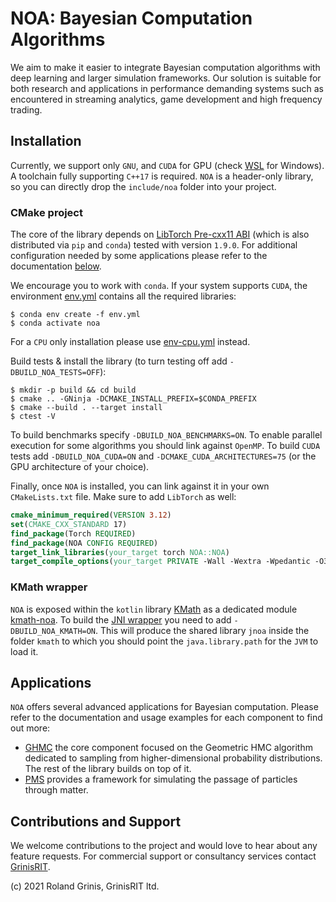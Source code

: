 # NOA: Bayesian Computation Algorithms

We aim to make it easier to integrate Bayesian computation algorithms with deep learning and larger simulation frameworks. 
Our solution is suitable for both research and applications in performance demanding systems such as encountered in streaming analytics, game development and high frequency trading.

## Installation 

Currently, we support only `GNU`, and `CUDA` for GPU (check [WSL](https://docs.nvidia.com/cuda/wsl-user-guide/index.html) for Windows).
A toolchain fully supporting `C++17` is required.
`NOA` is a header-only library, so you can directly drop the `include/noa` folder into your project.

### CMake project
The core of the library depends on [LibTorch Pre-cxx11 ABI](https://pytorch.org/get-started/locally) 
(which is also distributed via `pip` and `conda`) tested with version `1.9.0`. 
For additional configuration needed by some applications please refer to the documentation [below](#applications).

We encourage you to work with `conda`. If your system supports `CUDA`, the environment [env.yml](env.yml) contains all the required libraries:
```
$ conda env create -f env.yml
$ conda activate noa
```
For a `CPU` only installation please use [env-cpu.yml](env-cpu.yml) instead.

Build tests & install the library (to turn testing off add `-DBUILD_NOA_TESTS=OFF`):
```
$ mkdir -p build && cd build
$ cmake .. -GNinja -DCMAKE_INSTALL_PREFIX=$CONDA_PREFIX
$ cmake --build . --target install
$ ctest -V
```
To build benchmarks specify `-DBUILD_NOA_BENCHMARKS=ON`. To enable parallel execution for some algorithms you should link against `OpenMP`.  To build `CUDA` tests add `-DBUILD_NOA_CUDA=ON` and  `-DCMAKE_CUDA_ARCHITECTURES=75` (or the GPU architecture of your choice).

Finally, once `NOA` is installed, you can link against it in your own `CMakeLists.txt` file.
Make sure to add `LibTorch` as well:
```cmake
cmake_minimum_required(VERSION 3.12)
set(CMAKE_CXX_STANDARD 17)
find_package(Torch REQUIRED)
find_package(NOA CONFIG REQUIRED)
target_link_libraries(your_target torch NOA::NOA)
target_compile_options(your_target PRIVATE -Wall -Wextra -Wpedantic -O3)
```

### KMath wrapper
`NOA` is exposed within the `kotlin` library
[KMath](https://github.com/mipt-npm/kmath) as a dedicated module
[kmath-noa](https://github.com/mipt-npm/kmath/tree/feature/noa/kmath-noa).
To build the [JNI wrapper](kmath) you need to add `-DBUILD_NOA_KMATH=ON`. 
This will produce the shared library `jnoa` inside the folder `kmath` to which
you should point the `java.library.path` for the `JVM` to load it.

## Applications

`NOA` offers several advanced applications for Bayesian computation. Please refer to the documentation and usage examples for each component to find out more:
* [GHMC](docs/ghmc) the core component focused on the Geometric HMC algorithm dedicated to sampling from higher-dimensional probability distributions. The rest of the library builds on top of it.
* [PMS](docs/pms) provides a framework for simulating the passage of particles through matter. 

## Contributions and Support

We welcome contributions to the project and would love to hear about any feature requests.
For commercial support or consultancy services contact [GrinisRIT](https://www.grinisrit.com).

(c) 2021 Roland Grinis, GrinisRIT ltd.